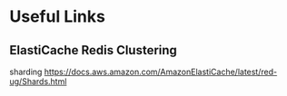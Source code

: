 # Useful Links

## ElastiCache Redis Clustering

sharding
https://docs.aws.amazon.com/AmazonElastiCache/latest/red-ug/Shards.html

